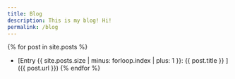 ```yaml
---
title: Blog
description: This is my blog! Hi!
permalink: /blog
---
```

{% for post in site.posts %}
* [Entry {{ site.posts.size | minus: forloop.index | plus: 1 }}: {{ post.title }} ]({{ post.url }})
{% endfor %}
